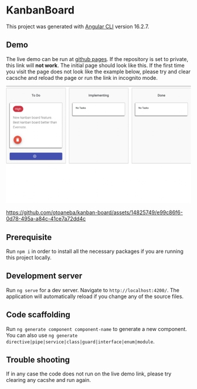 # KanbanBoard

This project was generated with [Angular CLI](https://github.com/angular/angular-cli) version 16.2.7.

## Demo

The live demo can be run at [github pages](https://otoaneba.github.io/kanban-board/). If the repository is set to private, this link will <b>not work</b>. The initial page should look like this. If the first time you visit the page does not look like the example below, please try and clear cacsche and reload the page or run the link in incognito mode.

![example](src/assets/example.png)

https://github.com/otoaneba/kanban-board/assets/14825749/e99c86f6-0d78-495a-a84c-41ce7a72dd4c

## Prerequisite

Run `npm i` in order to install all the necessary packages if you are running this project locally.

## Development server

Run `ng serve` for a dev server. Navigate to `http://localhost:4200/`. The application will automatically reload if you change any of the source files.

## Code scaffolding

Run `ng generate component component-name` to generate a new component. You can also use `ng generate directive|pipe|service|class|guard|interface|enum|module`.

## Trouble shooting

If in any case the code does not run on the live demo link, please try clearing any cacshe and run again.
